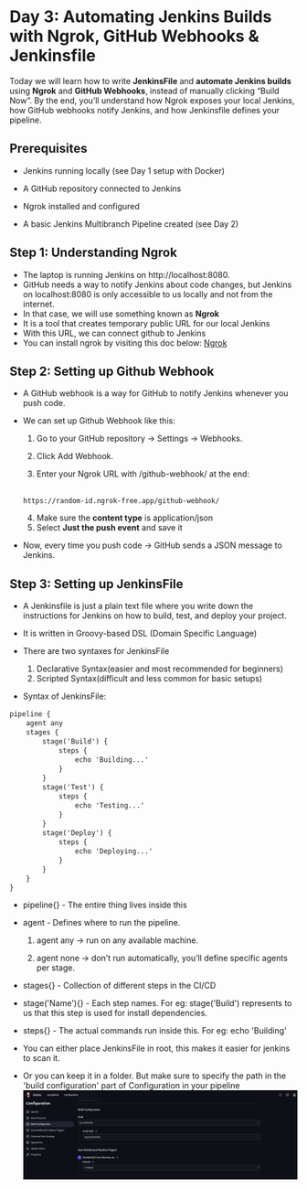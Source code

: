 # Day 3: Automating Jenkins Builds with Ngrok, GitHub Webhooks & Jenkinsfile

Today we will learn how to write **JenkinsFile** and **automate Jenkins builds** using **Ngrok** and **GitHub Webhooks**, instead of manually clicking “Build Now”.
By the end, you’ll understand how Ngrok exposes your local Jenkins, how GitHub webhooks notify Jenkins, and how Jenkinsfile defines your pipeline.

## Prerequisites

- Jenkins running locally (see Day 1 setup with Docker)

- A GitHub repository connected to Jenkins

- Ngrok installed and configured

- A basic Jenkins Multibranch Pipeline created (see Day 2)

## Step 1: Understanding Ngrok

- The laptop is running Jenkins on http://localhost:8080.
- GitHub needs a way to notify Jenkins about code changes, but Jenkins on localhost:8080 is only accessible to us locally and not from the internet.
- In that case, we will use something known as **Ngrok**
- It is a tool that creates temporary public URL for our local Jenkins
- With this URL, we can connect github to Jenkins
- You can install ngrok by visiting this doc below:
  <a href = https://dashboard.ngrok.com/get-started/setup/linux>Ngrok</a>

## Step 2: Setting up Github Webhook

- A GitHub webhook is a way for GitHub to notify Jenkins whenever you push code.
- We can set up Github Webhook like this:

  1. Go to your GitHub repository → Settings → Webhooks.

  2. Click Add Webhook.

  3. Enter your Ngrok URL with /github-webhook/ at the end:

  ```

  https://random-id.ngrok-free.app/github-webhook/

  ```

  4. Make sure the **content type** is application/json
  5. Select **Just the push event** and save it

- Now, every time you push code → GitHub sends a JSON message to Jenkins.

## Step 3: Setting up JenkinsFile

- A Jenkinsfile is just a plain text file where you write down the instructions for Jenkins on how to build, test, and deploy your project.

- It is written in Groovy-based DSL (Domain Specific Language)

- There are two syntaxes for JenkinsFile

  1. Declarative Syntax(easier and most recommended for beginners)
  2. Scripted Syntax(difficult and less common for basic setups)

- Syntax of JenkinsFile:

```
pipeline {
    agent any
    stages {
        stage('Build') {
            steps {
                echo 'Building...'
            }
        }
        stage('Test') {
            steps {
                echo 'Testing...'
            }
        }
        stage('Deploy') {
            steps {
                echo 'Deploying...'
            }
        }
    }
}
```

- pipeline{} - The entire thing lives inside this
- agent - Defines where to run the pipeline.

  1. agent any → run on any available machine.

  2. agent none → don’t run automatically, you’ll define specific agents per stage.

- stages{} - Collection of different steps in the CI/CD
- stage('Name'){} - Each step names. For eg: stage('Build') represents to us that this step is used for install dependencies.
- steps{} - The actual commands run inside this. For eg: echo 'Building'

- You can either place JenkinsFile in root, this makes it easier for jenkins to scan it.
- Or you can keep it in a folder. But make sure to specify the path in the 'build configuration' part of Configuration in your pipeline
  ![jenkins-ci-cd-pipeline-docker](../images/Picture9.png)
